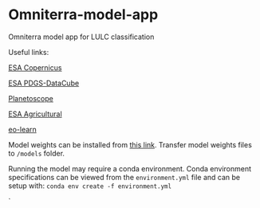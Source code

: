 # Omniterra-model-app
Omniterra model app for LULC classification

Useful links:

[ESA Copernicus](https://scihub.copernicus.eu/dhus/#/home)

[ESA PDGS-DataCube](https://datacube.pdgs.eo.esa.int/)

[Planetoscope](https://earth.esa.int/eogateway/missions/planetscope)

[ESA Agricultural](https://earth.esa.int/eogateway/search?text=&category=Data&filter=land-surface,soils,soil-moisture,groundwater,agriculture&subFilter=data%20download&sortby=RELEVANCE)

[eo-learn](https://medium.com/sentinel-hub/land-cover-classification-with-eo-learn-part-1-2471e8098195)

Model weights can be installed from [this link](https://drive.google.com/drive/folders/1xFn1d8a4Hv4il52hLCzjEy_TY31RdRtg). Transfer model weights files to `/models` folder.

Running the model may require a conda environment. Conda environment specifications can be viewed from the `environment.yml` file and can be setup with:
`conda env create -f environment.yml`

`
